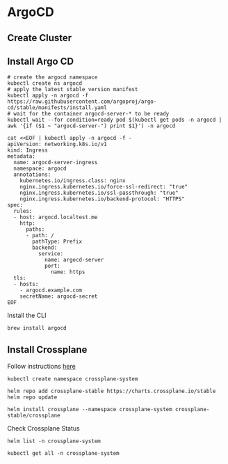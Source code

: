 # ArgoCD

## Create Cluster


## Install Argo CD
```shell
# create the argocd namespace
kubectl create ns argocd
# apply the latest stable version manifest
kubectl apply -n argocd -f https://raw.githubusercontent.com/argoproj/argo-cd/stable/manifests/install.yaml
# wait for the container argocd-server-* to be ready
kubectl wait --for condition=ready pod $(kubectl get pods -n argocd | awk '{if ($1 ~ "argocd-server-") print $1}') -n argocd

cat <<EOF | kubectl apply -n argocd -f -
apiVersion: networking.k8s.io/v1
kind: Ingress
metadata:
  name: argocd-server-ingress
  namespace: argocd
  annotations:
    kubernetes.io/ingress.class: nginx
    nginx.ingress.kubernetes.io/force-ssl-redirect: "true"
    nginx.ingress.kubernetes.io/ssl-passthrough: "true"
    nginx.ingress.kubernetes.io/backend-protocol: "HTTPS"
spec:
  rules:
  - host: argocd.localtest.me
    http:
      paths:
      - path: /
        pathType: Prefix
        backend:
          service:
            name: argocd-server
            port: 
              name: https
  tls:
  - hosts:
    - argocd.example.com
    secretName: argocd-secret
EOF
```

Install the CLI
```shell
brew install argocd
```

## Install Crossplane

Follow instructions [here](https://crossplane.io/docs/v1.6/getting-started/install-configure.html)

```shell
kubectl create namespace crossplane-system

helm repo add crossplane-stable https://charts.crossplane.io/stable
helm repo update

helm install crossplane --namespace crossplane-system crossplane-stable/crossplane
```

Check Crossplane Status
```shell
helm list -n crossplane-system

kubectl get all -n crossplane-system
```